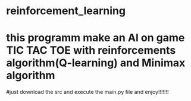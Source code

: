 # reinforcement_learning
# this programm make an AI on game TIC TAC TOE with reinforcements algorithm(Q-learning) and Minimax algorithm
#just download the  src and execute the main.py file and enjoy!!!!!!!
